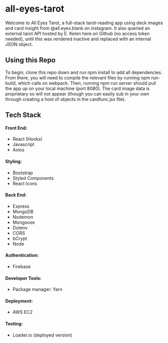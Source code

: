 # all-eyes-tarot

Welcome to All Eyes Tarot, a full-stack tarot-reading app using deck images and card insight from @all.eyes.blank on instagram. It also queried an external tarot API hosted by E. Kelen here on Github (no access token needed), until this was rendered inactive and replaced with an internal JSON object.

## Using this Repo

To begin, clone this repo down and run npm install to add all dependencies. From there, you will need to compile the relevant files by running npm run-build, which calls on webpack. Then, running npm run server should pull the app up on your local machine (port 8080). The card image data is proprietary so will not appear (though you can easily sub in your own through creating a host of objects in the cardfunc.jsx file).

## Tech Stack
#### Front End:
- React (Hooks)
- Javascript
- Axios

#### Styling:
- Bootstrap
- Styled Components
- React Icons

#### Back End:
- Express
- MongoDB
- Nodemon
- Mongoose
- Dotenv
- CORS
- bCrypt
- Node

#### Authentication:
- Firebase

#### Developer Tools:
- Package manager: Yarn

#### Deployment:
- AWS EC2

#### Testing:
- Loader.io (deployed version)